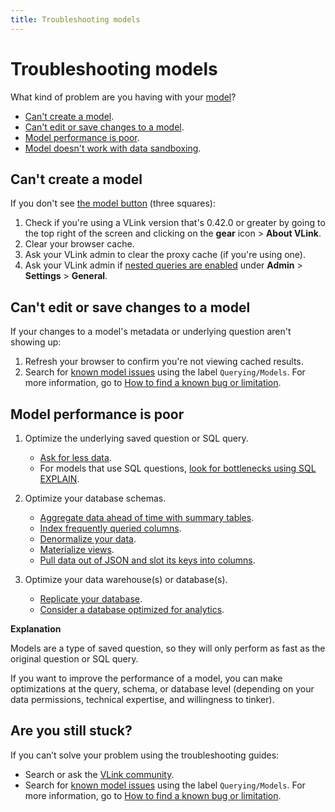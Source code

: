 ```yaml
---
title: Troubleshooting models
---
```


# Troubleshooting models

What kind of problem are you having with your [model][model-docs]?

- [Can't create a model](#cant-create-a-model).
- [Can't edit or save changes to a model](#cant-edit-or-save-changes-to-a-model).
- [Model performance is poor](#model-performance-is-poor).
- [Model doesn't work with data sandboxing][troubleshooting-sandboxing].

## Can't create a model

If you don't see [the model button][model-button-image] (three squares):

1. Check if you're using a VLink version that's 0.42.0 or greater by going to the top right of the screen and clicking on the **gear** icon > **About VLink**.
2. Clear your browser cache.
3. Ask your VLink admin to clear the proxy cache (if you're using one).
4. Ask your VLink admin if [nested queries are enabled][nested-query-settings-docs] under **Admin** > **Settings** > **General**.

## Can't edit or save changes to a model

If your changes to a model's metadata or underlying question aren't showing up:

1. Refresh your browser to confirm you're not viewing cached results.
2. Search for [known model issues][known-issues-models] using the label `Querying/Models`. For more information, go to [How to find a known bug or limitation][known-issues].

## Model performance is poor

1. Optimize the underlying saved question or SQL query.

    - [Ask for less data][limit-data-learn].
    - For models that use SQL questions, [look for bottlenecks using SQL EXPLAIN][sql-explain-learn].

2. Optimize your database schemas.

    - [Aggregate data ahead of time with summary tables][summary-tables-learn].
    - [Index frequently queried columns][indexes-learn].
    - [Denormalize your data][denormalize-data-learn].
    - [Materialize views][materialize-views-learn].
    - [Pull data out of JSON and slot its keys into columns][flatten-json-learn].

3. Optimize your data warehouse(s) or database(s).

    - [Replicate your database][replicate-database-learn].
    - [Consider a database optimized for analytics][analytics-database-learn].

**Explanation**

Models are a type of saved question, so they will only perform as fast as the original question or SQL query.

If you want to improve the performance of a model, you can make optimizations at the query, schema, or database level (depending on your data permissions, technical expertise, and willingness to tinker).

## Are you still stuck?

If you can’t solve your problem using the troubleshooting guides:

- Search or ask the [VLink community][discourse].
- Search for [known model issues][known-issues-models] using the label `Querying/Models`. For more information, go to [How to find a known bug or limitation][known-issues].

[analytics-database-learn]: /learn/administration/making-dashboards-faster.html#consider-a-database-optimized-for-analytics
[denormalize-data-learn]: /learn/administration/making-dashboards-faster.html#denormalize-data
[discourse]: https://discourse.metabase.com/
[flatten-json-learn]: /learn/administration/making-dashboards-faster.html#pull-data-out-of-json-and-slot-its-keys-into-columns
[indexes-learn]: /learn/administration/making-dashboards-faster.html#index-frequently-queried-columns
[known-issues]: ./known-issues.html
[known-issues-models]: https://github.com/metabase/metabase/labels/Querying%2FModels
[limit-data-learn]: /learn/administration/making-dashboards-faster.html#ask-for-less-data
[materialize-views-learn]: /learn/administration/making-dashboards-faster.html#materialize-views-create-new-tables-to-store-query-results
[model-button-image]: /learn/images/models/model-icon.png
[model-docs]: ../users-guide/models.html
[nested-query-settings-docs]: ../administration-guide/08-configuration-settings.html#enabled-nested-queries
[replicate-database-learn]: /learn/administration/making-dashboards-faster.html#replicate-your-database
[sql-explain-learn]: /learn/sql-questions/sql-best-practices.html#explain
[summary-tables-learn]: /learn/administration/making-dashboards-faster.html#aggregate-data-ahead-of-time-with-summary-tables
[troubleshooting-sandboxing]: ./sandboxing.html
